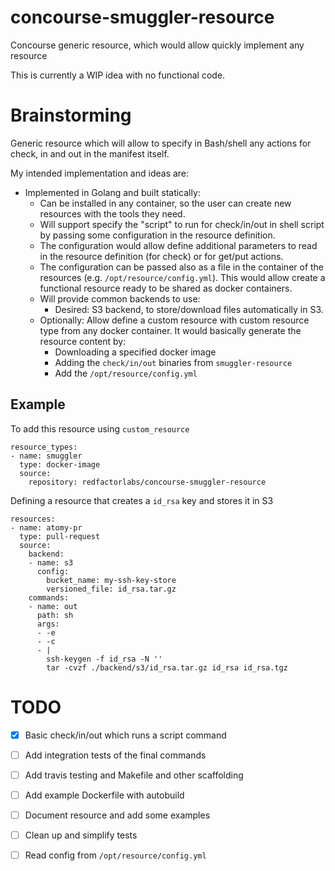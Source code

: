 # concourse-smuggler-resource

Concourse generic resource, which would allow quickly implement any resource

This is currently a WIP idea with no functional code.

# Brainstorming

Generic resource which will allow to specify in Bash/shell any actions for
check, in and out in the manifest itself.

My intended implementation and ideas are:

  * Implemented in Golang and built statically:
    * Can be installed in any container, so the user can create new resources
      with the tools they need.
    * Will support specify the "script" to run for check/in/out in shell script
      by passing some configuration in the resource definition.
    * The configuration would allow define additional parameters to read in
      the resource definition (for check) or for get/put actions.
    * The configuration can be passed also as a file in the container of the
      resources (e.g. `/opt/resource/config.yml`). This would allow create
      a functional resource ready to be shared as docker containers.
    * Will provide common backends to use:
      * Desired: S3 backend, to store/download files automatically in S3.
    * Optionally: Allow define a custom resource with custom resource type
      from any docker container. It would basically generate the resource
      content by:
       * Downloading a specified docker image
       * Adding the `check/in/out` binaries from `smuggler-resource`
       * Add the `/opt/resource/config.yml`

## Example

To add this resource using `custom_resource`

```
resource_types:
- name: smuggler
  type: docker-image
  source:
    repository: redfactorlabs/concourse-smuggler-resource
```

Defining a resource that creates a `id_rsa` key and stores it in S3

```
resources:
- name: atomy-pr
  type: pull-request
  source:
    backend:
    - name: s3
      config:
        bucket_name: my-ssh-key-store
        versioned_file: id_rsa.tar.gz
    commands:
    - name: out
      path: sh
      args:
      - -e
      - -c
      - |
        ssh-keygen -f id_rsa -N ''
        tar -cvzf ./backend/s3/id_rsa.tar.gz id_rsa id_rsa.tgz
```

# TODO

 * [X] Basic check/in/out which runs a script command
 * [ ] Add integration tests of the final commands
 * [ ] Add travis testing and Makefile and other scaffolding
 * [ ] Add example Dockerfile with autobuild
 * [ ] Document resource and add some examples
 * [ ] Clean up and simplify tests
 * [ ] Read config from `/opt/resource/config.yml`


